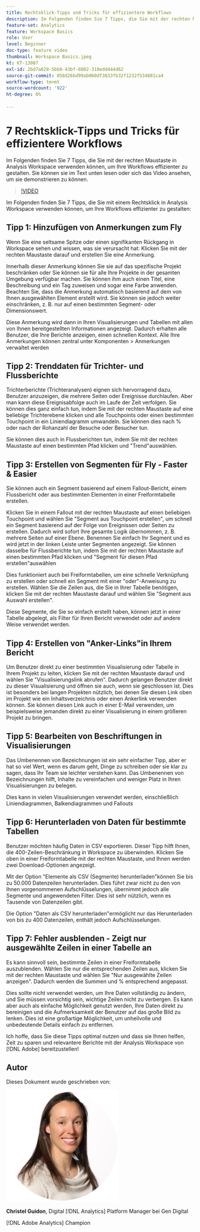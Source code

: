 ```yaml
---
title: Rechtsklick-Tipps und Tricks für effizientere Workflows
description: Im Folgenden finden Sie 7 Tipps, die Sie mit der rechten Maustaste in Analysis Workspace verwenden können, um Ihre Workflows effizienter zu gestalten.
feature-set: Analytics
feature: Workspace Basics
role: User
level: Beginner
doc-type: feature video
thumbnail: Workspace Basics.jpeg
kt: KT-13087
exl-id: 2bd7a828-5bb0-43bf-8802-310edd444d62
source-git-commit: 058d26bd99ab060df3633fb32f1232f534881ca4
workflow-type: tm+mt
source-wordcount: '922'
ht-degree: 0%

---
```


# 7 Rechtsklick-Tipps und Tricks für effizientere Workflows

Im Folgenden finden Sie 7 Tipps, die Sie mit der rechten Maustaste in Analysis Workspace verwenden können, um Ihre Workflows effizienter zu gestalten. Sie können sie im Text unten lesen oder sich das Video ansehen, um sie demonstrieren zu können.

>[!VIDEO](https://video.tv.adobe.com/v/3417736/?quality=12&learn=on)

Im Folgenden finden Sie 7 Tipps, die Sie mit einem Rechtsklick in Analysis Workspace verwenden können, um Ihre Workflows effizienter zu gestalten:

## Tipp 1: Hinzufügen von Anmerkungen zum Fly

Wenn Sie eine seltsame Spitze oder einen signifikanten Rückgang in Workspace sehen und wissen, was sie verursacht hat: Klicken Sie mit der rechten Maustaste darauf und erstellen Sie eine Anmerkung.

Innerhalb dieser Anmerkung können Sie sie auf das spezifische Projekt beschränken oder Sie können sie für alle Ihre Projekte in der gesamten Umgebung verfügbar machen. Sie können ihm auch einen Titel, eine Beschreibung und ein Tag zuweisen und sogar eine Farbe anwenden. Beachten Sie, dass die Anmerkung automatisch basierend auf dem von Ihnen ausgewählten Element erstellt wird. Sie können sie jedoch weiter einschränken, z. B. nur auf einen bestimmten Segment- oder Dimensionswert.

Diese Anmerkung wird dann in Ihren Visualisierungen und Tabellen mit allen von Ihnen bereitgestellten Informationen angezeigt. Dadurch erhalten alle Benutzer, die Ihre Berichte anzeigen, einen schnellen Kontext. Alle Ihre Anmerkungen können zentral unter Komponenten > Anmerkungen verwaltet werden

## Tipp 2: Trenddaten für Trichter- und Flussberichte

Trichterberichte (Trichteranalysen) eignen sich hervorragend dazu, Benutzer anzuzeigen, die mehrere Seiten oder Ereignisse durchlaufen. Aber man kann diese Ereignisabfolge auch im Laufe der Zeit verfolgen. Sie können dies ganz einfach tun, indem Sie mit der rechten Maustaste auf eine beliebige Trichterebene klicken und alle Touchpoints oder einen bestimmten Touchpoint in ein Liniendiagramm umwandeln. Sie können dies nach % oder nach der Rohanzahl der Besuche oder Besucher tun.

Sie können dies auch in Flussberichten tun, indem Sie mit der rechten Maustaste auf einen bestimmten Pfad klicken und &quot;Trend&quot;auswählen.

## Tipp 3: Erstellen von Segmenten für Fly - Faster &amp; Easier

Sie können auch ein Segment basierend auf einem Fallout-Bericht, einem Flussbericht oder aus bestimmten Elementen in einer Freiformtabelle erstellen.

Klicken Sie in einem Fallout mit der rechten Maustaste auf einen beliebigen Touchpoint und wählen Sie &quot;Segment aus Touchpoint erstellen&quot;, um schnell ein Segment basierend auf der Folge von Ereignissen oder Seiten zu erstellen. Dadurch wird sofort Ihre gesamte Logik übernommen, z. B. mehrere Seiten auf einer Ebene. Benennen Sie einfach Ihr Segment und es wird jetzt in der linken Leiste unter Segmenten angezeigt. Sie können dasselbe für Flussberichte tun, indem Sie mit der rechten Maustaste auf einen bestimmten Pfad klicken und &quot;Segment für diesen Pfad erstellen&quot;auswählen

Dies funktioniert auch bei Freiformtabellen, um eine schnelle Verknüpfung zu erstellen oder schnell ein Segment mit einer &quot;oder&quot;-Anweisung zu erstellen. Wählen Sie die Zeilen aus, die Sie in Ihrer Tabelle benötigen, klicken Sie mit der rechten Maustaste darauf und wählen Sie &quot;Segment aus Auswahl erstellen&quot;.

Diese Segmente, die Sie so einfach erstellt haben, können jetzt in einer Tabelle abgelegt, als Filter für Ihren Bericht verwendet oder auf andere Weise verwendet werden.

## Tipp 4: Erstellen von &quot;Anker-Links&quot;in Ihrem Bericht

Um Benutzer direkt zu einer bestimmten Visualisierung oder Tabelle in Ihrem Projekt zu leiten, klicken Sie mit der rechten Maustaste darauf und wählen Sie &quot;Visualisierungslink abrufen&quot;. Dadurch gelangen Benutzer direkt zu dieser Visualisierung und öffnen sie auch, wenn sie geschlossen ist. Dies ist besonders bei langen Projekten nützlich, bei denen Sie diesen Link oben im Projekt wie ein Inhaltsverzeichnis oder einen Ankerlink verwenden können. Sie können diesen Link auch in einer E-Mail verwenden, um beispielsweise jemanden direkt zu einer Visualisierung in einem größeren Projekt zu bringen.

## Tipp 5: Bearbeiten von Beschriftungen in Visualisierungen

Das Umbenennen von Bezeichnungen ist ein sehr einfacher Tipp, aber er hat so viel Wert, wenn es darum geht, Dinge zu schreiben oder sie klar zu sagen, dass Ihr Team sie leichter verstehen kann. Das Umbenennen von Bezeichnungen hilft, Inhalte zu vereinfachen und weniger Platz in Ihren Visualisierungen zu belegen.

Dies kann in vielen Visualisierungen verwendet werden, einschließlich Liniendiagrammen, Balkendiagrammen und Fallouts

## Tipp 6: Herunterladen von Daten für bestimmte Tabellen

Benutzer möchten häufig Daten in CSV exportieren. Dieser Tipp hilft Ihnen, die 400-Zeilen-Beschränkung in Workspace zu überwinden. Klicken Sie oben in einer Freiformtabelle mit der rechten Maustaste, und Ihnen werden zwei Download-Optionen angezeigt.

Mit der Option &quot;Elemente als CSV (Segmente) herunterladen&quot;können Sie bis zu 50.000 Datenzeilen herunterladen.  Dies führt zwar nicht zu den von Ihnen vorgenommenen Aufschlüsselungen, übernimmt jedoch alle Segmente und angewendeten Filter. Dies ist sehr nützlich, wenn es Tausende von Datenzeilen gibt.

Die Option &quot;Daten als CSV herunterladen&quot;ermöglicht nur das Herunterladen von bis zu 400 Datenzeilen, enthält jedoch Aufschlüsselungen.

## Tipp 7: Fehler ausblenden - Zeigt nur ausgewählte Zeilen in einer Tabelle an

Es kann sinnvoll sein, bestimmte Zeilen in einer Freiformtabelle auszublenden. Wählen Sie nur die entsprechenden Zeilen aus, klicken Sie mit der rechten Maustaste und wählen Sie &quot;Nur ausgewählte Zeilen anzeigen&quot;. Dadurch werden die Summen und % entsprechend angepasst.

Dies sollte nicht verwendet werden, um Ihre Daten vollständig zu ändern, und Sie müssen vorsichtig sein, wichtige Zeilen nicht zu verbergen. Es kann aber auch als einfache Möglichkeit genutzt werden, Ihre Daten direkt zu bereinigen und die Aufmerksamkeit der Benutzer auf das große Bild zu lenken. Dies ist eine großartige Möglichkeit, um unheilvolle und unbedeutende Details einfach zu entfernen.

Ich hoffe, dass Sie diese Tipps optimal nutzen und dass sie Ihnen helfen, Zeit zu sparen und relevantere Berichte mit der Analysis Workspace von [!DNL Adobe] bereitzustellen!

## Autor

Dieses Dokument wurde geschrieben von:

![Christel Guidon](assets/christel-guidon.jpg)

**Christel Guidon**, Digital [!DNL Analytics] Platform Manager bei Gen Digital

[!DNL Adobe Analytics] Champion

